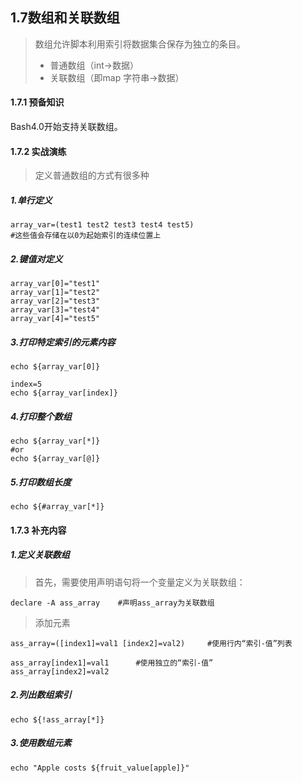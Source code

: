## 1.7数组和关联数组

> 数组允许脚本利用索引将数据集合保存为独立的条目。
>
> * 普通数组（int->数据）
> * 关联数组（即map 字符串->数据）

#### 1.7.1 预备知识

Bash4.0开始支持关联数组。

#### 1.7.2 实战演练

> 定义普通数组的方式有很多种

##### 1.单行定义

```shell
array_var=(test1 test2 test3 test4 test5)
#这些值会存储在以0为起始索引的连续位置上
```

##### 2.键值对定义

```shell
array_var[0]="test1"
array_var[1]="test2"
array_var[2]="test3"
array_var[3]="test4"
array_var[4]="test5"
```

##### 3.打印特定索引的元素内容

```shell
echo ${array_var[0]}

index=5
echo ${array_var[index]}
```

##### 4.打印整个数组

```shell
echo ${array_var[*]}
#or
echo ${array_var[@]}
```

##### 5.打印数组长度

```shell
echo ${#array_var[*]}
```

#### 1.7.3 补充内容

##### 1.定义关联数组

>首先，需要使用声明语句将一个变量定义为关联数组：

```shell
declare -A ass_array	#声明ass_array为关联数组
```

> 添加元素

```shell
ass_array=([index1]=val1 [index2]=val2)		#使用行内“索引-值”列表

ass_array[index1]=val1 		#使用独立的“索引-值”
ass_array[index2]=val2
```

##### 2.列出数组索引

```shell
echo ${!ass_array[*]}
```

##### 3.使用数组元素

```shell
echo "Apple costs ${fruit_value[apple]}"
```

